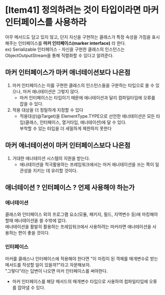 
# [Item41] 정의하려는 것이 타입이라면 마커 인터페이스를 사용하라

아무 메서드도 담고 있지 않고, 단지 자신을 구현하는 클래스가 특정 속성을 가짐을 표시해주는 인터페이스를 **마커 인터페이스(marker interface)** 라 한다.  
ex) Serializable 인터페이스 - 자신을 구현한 클래스의 인스턴스는 ObjectOutputStream을 통해 직렬화할 수 있다고 알려준다.

## 마커 인터페이스가 마커 애너테이션보다 나은점
1. 마커 인터페이스는 이를 구현한 클래스의 인스턴스들을 구분하는 타입으로 쓸 수 있으나, 마커 애너테이션은 그렇지 않다.
   - 마커 인터페이스는 타입이기 때문에 애너테이션과 달리 컴파일타임에 오류를 잡을 수 있다.
2. 적용 대상을 더 정밀하게 지정할 수 있다
   - 적용대상(@Target)을 ElementType.TYPE으로 선언한 애너테이션은 모든 타입(클래스, 인터페이스, 열거타입, 애너테이션)에 달 수 있다.  
     부착할 수 있는 타입을 더 세밀하게 제한하지 못한다

## 마커 애너테이션이 마커 인터페이스보다 나은점
1. 거대한 애너테이션 시스템의 지원을 받는다.
   - 애너테이션을 적극활용하는 프레임워크에서는 마커 애너테이션을 쓰는 쪽이 일관성을 지키는 데 유리할 것이다.

## 애너테이션 ? 인터페이스 ? 언제 사용해야 하는가

### 애너테이션
클래스와 인터페이스 외의 프로그램 요소(모듈, 패키지, 필드, 지역변수 등)에 마킹해야 할때 애너테이션을 쓸 수밖에 없다.  
애너테이션을 활발히 활용하는 프레임워크에서 사용하려는 마커라면 애너테이션을 사용하는 편이 좋을 것이다.


### 인터페이스
마커를 클래스나 인터페이스에 적용해야 한다면 "이 마킹이 된 객체를 매개변수로 받는 메서드를 작성할 일이 있을까?"라고 자문해보자.  
"그렇다"라는 답변이 나오면 마커 인터페이스를 써야한다.
- 마커 인터페이스를 해당 메서드의 매개변수 타입으로 사용하여 컴파일타임에 오류를 잡아낼 수 있다.

